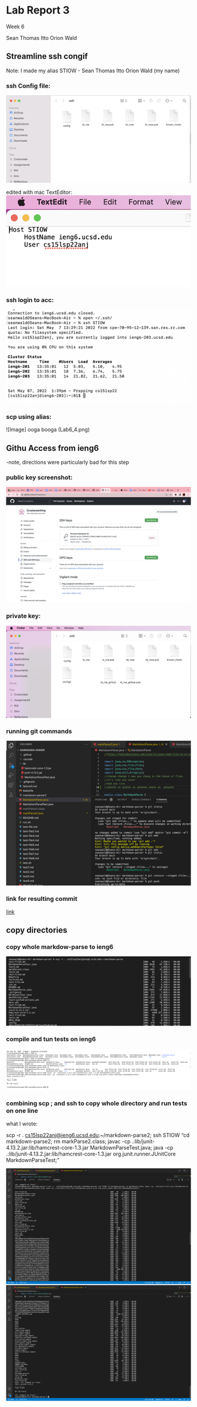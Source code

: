# Lab Report 3
Week 6

Sean Thomas Itto Orion Wald


## Streamline ssh congif

Note: I made my alias STIOW - Sean Thomas Itto Orion Wald (my name)

### ssh Config file:
![Image](Lab6_2.png)

edited with mac TextEditor:
![Image](Lab6_3.png)

### ssh login to acc:
![Image](Lab6_1.png)

### scp using alias:
![Image] ooga booga (Lab6_4.png)

## Githu Access from ieng6

-note, directions were particularly bad for this step

### public key screenshot:
![Image](Lab6_5.png)

### private key:
![Image](Lab6_6.png)

### running git commands
![Image](Lab6_7.png)

### link for resulting commit
[link](https://github.com/CrustaceanKing/markdown-parser/commit/a05eb1089f0ec48650bb1539c0f98e73fd7f864c)

## copy directories

### copy whole markdow-parse to ieng6
![Image](Lab6_8.png)

### compile and tun tests on ieng6
![Image](Lab6_9.png)

### combining scp ; and ssh to copy whole directory and run tests on one line

what I wrote:

scp -r . cs15lsp22anj@ieng6.ucsd.edu:~/markdown-parse2; ssh STIOW “cd markdown-parse2; rm markParse2.class; javac -cp .:lib/junit-4.13.2.jar:lib/hamcrest-core-1.3.jar MarkdownParseTest.java; java -cp .:lib/junit-4.13.2.jar:lib/hamcrest-core-1.3.jar org.junit.runner.JUnitCore MarkdownParseTest;”

![Image](Lab6_10_1.png)
![Image](Lab6_10_2.png)

